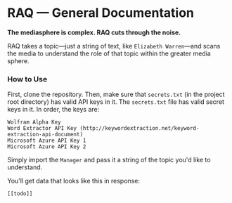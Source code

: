 # RAQ — General Documentation
**The mediasphere is complex. RAQ cuts through the noise.**

RAQ takes a topic—just a string of text, like `Elizabeth Warren`—and scans the media to understand the role of that topic within the greater media sphere.

### How to Use
First, clone the repository. Then, make sure that `secrets.txt` (in the project root directory) has valid API keys in it. The `secrets.txt` file has valid secret keys in it. In order, the keys are:
```
Wolfram Alpha Key
Word Extractor API Key (http://keywordextraction.net/keyword-extraction-api-document)
Microsoft Azure API Key 1
Microsoft Azure API Key 2
```

Simply import the `Manager` and pass it a string of the topic you'd like to understand.

You'll get data that looks like this in response:
```
[[todo]]
```